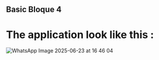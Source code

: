 ## Basic Bloque 4

# The application look like this :
![WhatsApp Image 2025-06-23 at 16 46 04](https://github.com/user-attachments/assets/614377b3-7582-4d7c-9528-4ae01333c644)

